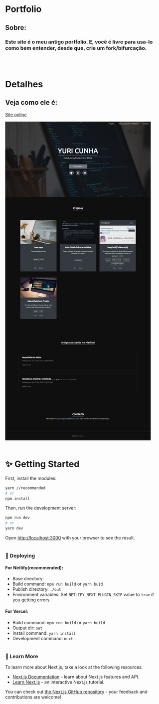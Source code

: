 # Portfolio

## Sobre:

<h3> Este site é o meu antigo portfolio. E, você é livre para usa-lo como bem entender, desde que, crie um fork/bifurcação.</h3>
<br>
<br>

# Detalhes

## Veja como ele é:

[Site online](https://projeto-portfolio.garotogordo.codes)

![capturaDeTela](public/projeto-porfolio.png)
<br>
<br>

# ✨ Getting Started

First, install the modules:

```bash
yarn //recommended
# or
npm install
```

Then, run the development server:

```bash
npm run dev
# or
yarn dev
```

Open [http://localhost:3000](http://localhost:3000) with your browser to see the result.

#

### 💞 Deploying

#### For Netlify(recommended):

- Base directory:
- Build command: `npm run build` or `yarn buid`
- Publish directory: `./out`
- Environment variables: Set `NETLIFY_NEXT_PLUGIN_SKIP` value to `true` if you getting errors.

#### For Vercel:

- Build command: `npm run build` or `yarn build`
- Output dir: `out`
- Install command: `yarn install`
- Development command: `nuxt`

#

### 🎄 Learn More

To learn more about Next.js, take a look at the following resources:

- [Next.js Documentation](https://nextjs.org/docs) - learn about Next.js features and API.
- [Learn Next.js](https://nextjs.org/learn) - an interactive Next.js tutorial.

You can check out [the Next.js GitHub repository](https://github.com/vercel/next.js/) - your feedback and contributions are welcome!
